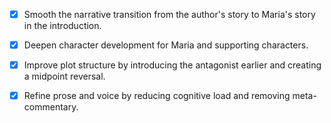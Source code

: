 - [x] Smooth the narrative transition from the author's story to Maria's story in the introduction.
- [x] Deepen character development for Maria and supporting characters.
- [x] Improve plot structure by introducing the antagonist earlier and creating a midpoint reversal.
- [x] Refine prose and voice by reducing cognitive load and removing meta-commentary.
      
